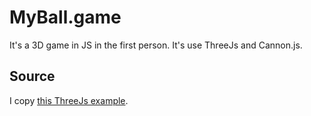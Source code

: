 # MyBall.game

It's a 3D game in JS in the first person.
It's use ThreeJs and Cannon.js.

## Source

I copy [this ThreeJs example](https://github.com/mrdoob/three.js).
